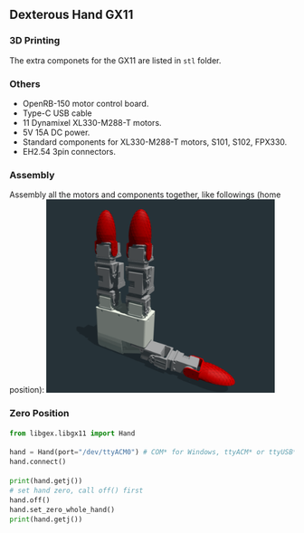 ## Dexterous Hand GX11

### 3D Printing
The extra componets for the GX11 are listed in `stl` folder.

### Others
* OpenRB-150 motor control board.
* Type-C USB cable
* 11 Dynamixel XL330-M288-T motors.
* 5V 15A DC power.
* Standard components for XL330-M288-T motors, S101, S102, FPX330.
* EH2.54 3pin connectors.

### Assembly
Assembly all the motors and components together, like followings (home position):
<img src="assets/gx11_urdf.png" width="80%">

### Zero Position

```python
from libgex.libgx11 import Hand

hand = Hand(port="/dev/ttyACM0") # COM* for Windows, ttyACM* or ttyUSB* for Linux
hand.connect()

print(hand.getj())
# set hand zero, call off() first
hand.off()
hand.set_zero_whole_hand()
print(hand.getj())
```
